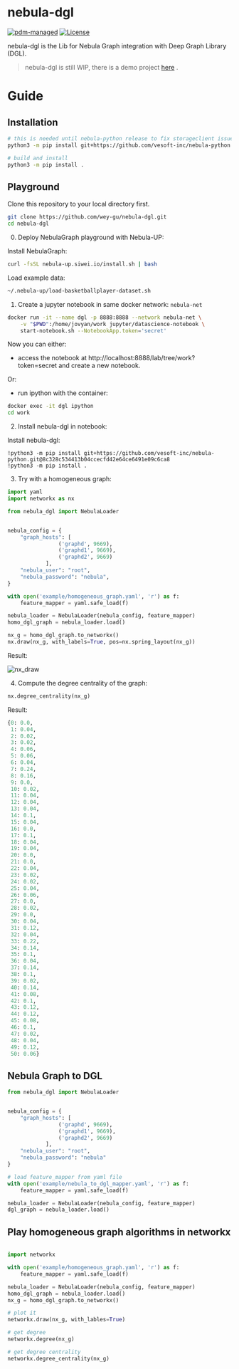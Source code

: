 # nebula-dgl

[![pdm-managed](https://img.shields.io/badge/pdm-managed-blueviolet)](https://pdm.fming.dev) [![License](https://img.shields.io/badge/License-Apache_2.0-blue.svg)](LICENSE)

nebula-dgl is the Lib for Nebula Graph integration with Deep Graph Library (DGL).

> nebula-dgl is still WIP, there is a demo project [here](https://github.com/wey-gu/NebulaGraph-Fraud-Detection-GNN/) .

# Guide

## Installation

```bash
# this is needed until nebula-python release to fix storageclient issue by including https://github.com/vesoft-inc/nebula-python/pull/219
python3 -m pip install git+https://github.com/vesoft-inc/nebula-python.git@8c328c534413b04ccecfd42e64ce6491e09c6ca8

# build and install
python3 -m pip install .
```

## Playground

Clone this repository to your local directory first.

```bash
git clone https://github.com/wey-gu/nebula-dgl.git
cd nebula-dgl
```

0. Deploy NebulaGraph playground with Nebula-UP:

Install NebulaGraph:

```bash
curl -fsSL nebula-up.siwei.io/install.sh | bash
```

Load example data:

```bash
~/.nebula-up/load-basketballplayer-dataset.sh
```

1. Create a jupyter notebook in same docker network: `nebula-net`

```bash
docker run -it --name dgl -p 8888:8888 --network nebula-net \
    -v "$PWD":/home/jovyan/work jupyter/datascience-notebook \
    start-notebook.sh --NotebookApp.token='secret'
```
Now you can either:

- access the notebook at http://localhost:8888/lab/tree/work?token=secret and create a new notebook.

Or:

- run ipython with the container:

```bash
docker exec -it dgl ipython
cd work
```


2. Install nebula-dgl in notebook:

Install nebula-dgl:

```
!python3 -m pip install git+https://github.com/vesoft-inc/nebula-python.git@8c328c534413b04ccecfd42e64ce6491e09c6ca8
!python3 -m pip install .
```

3. Try with a homogeneous graph:

```python
import yaml
import networkx as nx

from nebula_dgl import NebulaLoader


nebula_config = {
    "graph_hosts": [
                ('graphd', 9669),
                ('graphd1', 9669),
                ('graphd2', 9669)
            ],
    "nebula_user": "root",
    "nebula_password": "nebula",
}

with open('example/homogeneous_graph.yaml', 'r') as f:
    feature_mapper = yaml.safe_load(f)

nebula_loader = NebulaLoader(nebula_config, feature_mapper)
homo_dgl_graph = nebula_loader.load()

nx_g = homo_dgl_graph.to_networkx()
nx.draw(nx_g, with_labels=True, pos=nx.spring_layout(nx_g))
```

Result:

![nx_draw](https://user-images.githubusercontent.com/1651790/181154556-c25532f9-33ff-4cc8-85d9-62cb559d7f1a.png)

4. Compute the degree centrality of the graph:

```python
nx.degree_centrality(nx_g)
```
Result:

```python
{0: 0.0,
 1: 0.04,
 2: 0.02,
 3: 0.02,
 4: 0.06,
 5: 0.06,
 6: 0.04,
 7: 0.24,
 8: 0.16,
 9: 0.0,
 10: 0.02,
 11: 0.04,
 12: 0.04,
 13: 0.04,
 14: 0.1,
 15: 0.04,
 16: 0.0,
 17: 0.1,
 18: 0.04,
 19: 0.04,
 20: 0.0,
 21: 0.0,
 22: 0.04,
 23: 0.02,
 24: 0.02,
 25: 0.04,
 26: 0.06,
 27: 0.0,
 28: 0.02,
 29: 0.0,
 30: 0.04,
 31: 0.12,
 32: 0.04,
 33: 0.22,
 34: 0.14,
 35: 0.1,
 36: 0.04,
 37: 0.14,
 38: 0.1,
 39: 0.02,
 40: 0.14,
 41: 0.08,
 42: 0.1,
 43: 0.12,
 44: 0.12,
 45: 0.08,
 46: 0.1,
 47: 0.02,
 48: 0.04,
 49: 0.12,
 50: 0.06}
 ```

## Nebula Graph to DGL

```python
from nebula_dgl import NebulaLoader


nebula_config = {
    "graph_hosts": [
                ('graphd', 9669),
                ('graphd1', 9669),
                ('graphd2', 9669)
            ],
    "nebula_user": "root",
    "nebula_password": "nebula"
}

# load feature_mapper from yaml file
with open('example/nebula_to_dgl_mapper.yaml', 'r') as f:
    feature_mapper = yaml.safe_load(f)

nebula_loader = NebulaLoader(nebula_config, feature_mapper)
dgl_graph = nebula_loader.load()

```

## Play homogeneous graph algorithms in networkx

```python

import networkx

with open('example/homogeneous_graph.yaml', 'r') as f:
    feature_mapper = yaml.safe_load(f)

nebula_loader = NebulaLoader(nebula_config, feature_mapper)
homo_dgl_graph = nebula_loader.load()
nx_g = homo_dgl_graph.to_networkx()

# plot it
networkx.draw(nx_g, with_lables=True)

# get degree
networkx.degree(nx_g)

# get degree centrality
networkx.degree_centrality(nx_g)
```
